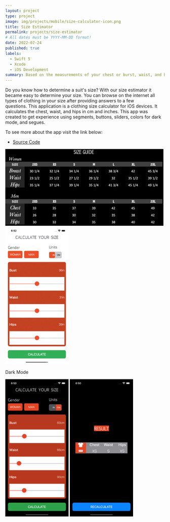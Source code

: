 ```yaml
---
layout: project
type: project
image: img/projects/mobile/size-calculator-icon.png
title: Size Estimator 
permalink: projects/size-estimator
# All dates must be YYYY-MM-DD format!
date: 2022-07-24
published: true
labels:
  - Swift 5
  - Xcode
  - iOS Development
summary: Based on the measurements of your chest or burst, waist, and hips, the dress size calculator determines your clothing size.
---
```


Do you know how to determine a suit's size? With our size estimator it became easy to determine your size. You can browse on the internet all types of clothing in your size after providing answers to a few questions. This application is a clothing size calculator for iOS devices. It calculates the chest, waist, and hips in cm and inches. This app was created to get experience using segments, buttons, sliders, colors for dark mode, and segues.

To see more about the app visit the link below:
- [Source Code](https://github.com/acatarinaoaraujo/size-advisor-app)

<div class="text-center p-4">
  <img width="500px" src="../img/projects/mobile/size-table.png" class="img-thumbnail" >
</div>

<div class="text-center p-4">
  <img width="200px" src="../img/projects/mobile/size-calculator.gif" class="img-thumbnail" >

  <div class="text-center p-4">
  <p>Dark Mode</p>
  <img width="200px" src="../img/projects/mobile/size-info.png" class="img-thumbnail" >
  <img width="200px" src="../img/projects/mobile/size-result.png" class="img-thumbnail" >
  </div>
</div>
